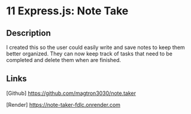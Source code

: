 # 11 Express.js: Note Take

## Description 
I created this so the user could easily write and save notes to keep them better organized. They can now keep track of tasks that need to be completed and delete them when are finished. 


## Links
[Github]
https://github.com/magtron3030/note.taker


[Render]
https://note-taker-fdlc.onrender.com



